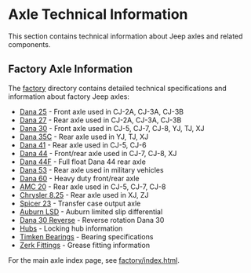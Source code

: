# Axle Technical Information

This section contains technical information about Jeep axles and related components.

## Factory Axle Information

The [factory](factory/) directory contains detailed technical specifications and information about factory Jeep axles:

- [Dana 25](factory/d25.html) - Front axle used in CJ-2A, CJ-3A, CJ-3B
- [Dana 27](factory/d27.html) - Rear axle used in CJ-2A, CJ-3A, CJ-3B  
- [Dana 30](factory/d30.html) - Front axle used in CJ-5, CJ-7, CJ-8, YJ, TJ, XJ
- [Dana 35C](factory/d35c.html) - Rear axle used in YJ, TJ, XJ
- [Dana 41](factory/d41.html) - Rear axle used in CJ-5, CJ-6
- [Dana 44](factory/d44.html) - Front/rear axle used in CJ-7, CJ-8, XJ
- [Dana 44F](factory/d44f.html) - Full float Dana 44 rear axle
- [Dana 53](factory/d53.html) - Rear axle used in military vehicles
- [Dana 60](factory/d60.html) - Heavy duty front/rear axle
- [AMC 20](factory/amc20.html) - Rear axle used in CJ-5, CJ-7, CJ-8
- [Chrysler 8.25](factory/c825.html) - Rear axle used in XJ, ZJ
- [Spicer 23](factory/s23.html) - Transfer case output axle
- [Auburn LSD](factory/aub.html) - Auburn limited slip differential
- [Dana 30 Reverse](factory/d30r.html) - Reverse rotation Dana 30
- [Hubs](factory/hubs.html) - Locking hub information
- [Timken Bearings](factory/timken.html) - Bearing specifications
- [Zerk Fittings](factory/zerk.html) - Grease fitting information

For the main axle index page, see [factory/index.html](factory/index.html).